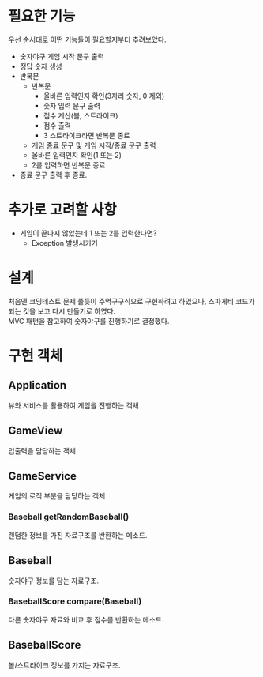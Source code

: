 # 필요한 기능

우선 순서대로 어떤 기능들이 필요할지부터 추려보았다.

- 숫자야구 게임 시작 문구 출력
- 정답 숫자 생성
- 반복문
  - 반복문
    - 올바른 입력인지 확인(3자리 숫자, 0 제외)
    - 숫자 입력 문구 출력
    - 점수 계산(볼, 스트라이크)
    - 점수 출력
    - 3 스트라이크라면 반복문 종료
  - 게임 종료 문구 및 게임 시작/종료 문구 출력
  - 올바른 입력인지 확인(1 또는 2)
  - 2를 입력하면 반복문 종료
- 종료 문구 출력 후 종료.

# 추가로 고려할 사항
- 게임이 끝나지 않았는데 1 또는 2를 입력한다면?
  - Exception 발생시키기

# 설계

처음엔 코딩테스트 문제 풀듯이 주먹구구식으로 구현하려고 하였으나,
스파게티 코드가 되는 것을 보고 다시 만들기로 하였다.  
MVC 패턴을 참고하여 숫자야구를 진행하기로 결정했다.

# 구현 객체

## Application
뷰와 서비스를 활용하여 게임을 진행하는 객체

## GameView
입출력을 담당하는 객체

## GameService
게임의 로직 부분을 담당하는 객체

### Baseball getRandomBaseball()
랜덤한 정보를 가진 자료구조를 반환하는 메소드.

## Baseball
숫자야구 정보를 담는 자료구조.

### BaseballScore compare(Baseball)
다른 숫자야구 자료와 비교 후 점수를 반환하는 메소드.

## BaseballScore
볼/스트라이크 정보를 가지는 자료구조.